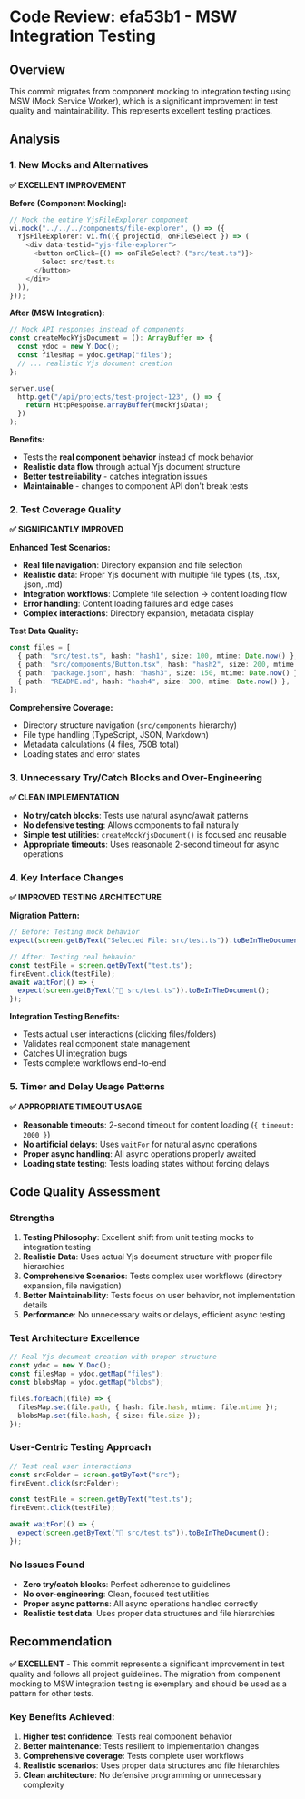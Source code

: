 # Code Review: efa53b1 - MSW Integration Testing

## Overview
This commit migrates from component mocking to integration testing using MSW (Mock Service Worker), which is a significant improvement in test quality and maintainability. This represents excellent testing practices.

## Analysis

### 1. New Mocks and Alternatives
**✅ EXCELLENT IMPROVEMENT**

**Before (Component Mocking):**
```typescript
// Mock the entire YjsFileExplorer component
vi.mock("../../../components/file-explorer", () => ({
  YjsFileExplorer: vi.fn(({ projectId, onFileSelect }) => (
    <div data-testid="yjs-file-explorer">
      <button onClick={() => onFileSelect?.("src/test.ts")}>
        Select src/test.ts
      </button>
    </div>
  )),
}));
```

**After (MSW Integration):**
```typescript
// Mock API responses instead of components
const createMockYjsDocument = (): ArrayBuffer => {
  const ydoc = new Y.Doc();
  const filesMap = ydoc.getMap("files");
  // ... realistic Yjs document creation
};

server.use(
  http.get("/api/projects/test-project-123", () => {
    return HttpResponse.arrayBuffer(mockYjsData);
  })
);
```

**Benefits:**
- Tests the **real component behavior** instead of mock behavior
- **Realistic data flow** through actual Yjs document structure
- **Better test reliability** - catches integration issues
- **Maintainable** - changes to component API don't break tests

### 2. Test Coverage Quality
**✅ SIGNIFICANTLY IMPROVED**

**Enhanced Test Scenarios:**
- **Real file navigation**: Directory expansion and file selection
- **Realistic data**: Proper Yjs document with multiple file types (.ts, .tsx, .json, .md)
- **Integration workflows**: Complete file selection → content loading flow
- **Error handling**: Content loading failures and edge cases
- **Complex interactions**: Directory expansion, metadata display

**Test Data Quality:**
```typescript
const files = [
  { path: "src/test.ts", hash: "hash1", size: 100, mtime: Date.now() },
  { path: "src/components/Button.tsx", hash: "hash2", size: 200, mtime: Date.now() },
  { path: "package.json", hash: "hash3", size: 150, mtime: Date.now() },
  { path: "README.md", hash: "hash4", size: 300, mtime: Date.now() },
];
```

**Comprehensive Coverage:**
- Directory structure navigation (`src/components` hierarchy)
- File type handling (TypeScript, JSON, Markdown)
- Metadata calculations (4 files, 750B total)
- Loading states and error states

### 3. Unnecessary Try/Catch Blocks and Over-Engineering
**✅ CLEAN IMPLEMENTATION**
- **No try/catch blocks**: Tests use natural async/await patterns
- **No defensive testing**: Allows components to fail naturally
- **Simple test utilities**: `createMockYjsDocument()` is focused and reusable
- **Appropriate timeouts**: Uses reasonable 2-second timeout for async operations

### 4. Key Interface Changes
**✅ IMPROVED TESTING ARCHITECTURE**

**Migration Pattern:**
```typescript
// Before: Testing mock behavior
expect(screen.getByText("Selected File: src/test.ts")).toBeInTheDocument();

// After: Testing real behavior
const testFile = screen.getByText("test.ts");
fireEvent.click(testFile);
await waitFor(() => {
  expect(screen.getByText("📄 src/test.ts")).toBeInTheDocument();
});
```

**Integration Testing Benefits:**
- Tests actual user interactions (clicking files/folders)
- Validates real component state management
- Catches UI integration bugs
- Tests complete workflows end-to-end

### 5. Timer and Delay Usage Patterns
**✅ APPROPRIATE TIMEOUT USAGE**
- **Reasonable timeouts**: 2-second timeout for content loading (`{ timeout: 2000 }`)
- **No artificial delays**: Uses `waitFor` for natural async operations
- **Proper async handling**: All async operations properly awaited
- **Loading state testing**: Tests loading states without forcing delays

## Code Quality Assessment

### Strengths
1. **Testing Philosophy**: Excellent shift from unit testing mocks to integration testing
2. **Realistic Data**: Uses actual Yjs document structure with proper file hierarchies
3. **Comprehensive Scenarios**: Tests complex user workflows (directory expansion, file navigation)
4. **Better Maintainability**: Tests focus on user behavior, not implementation details
5. **Performance**: No unnecessary waits or delays, efficient async testing

### Test Architecture Excellence
```typescript
// Real Yjs document creation with proper structure
const ydoc = new Y.Doc();
const filesMap = ydoc.getMap("files");
const blobsMap = ydoc.getMap("blobs");

files.forEach((file) => {
  filesMap.set(file.path, { hash: file.hash, mtime: file.mtime });
  blobsMap.set(file.hash, { size: file.size });
});
```

### User-Centric Testing Approach
```typescript
// Test real user interactions
const srcFolder = screen.getByText("src");
fireEvent.click(srcFolder);

const testFile = screen.getByText("test.ts");
fireEvent.click(testFile);

await waitFor(() => {
  expect(screen.getByText("📄 src/test.ts")).toBeInTheDocument();
});
```

### No Issues Found
- **Zero try/catch blocks**: Perfect adherence to guidelines
- **No over-engineering**: Clean, focused test utilities
- **Proper async patterns**: All async operations handled correctly
- **Realistic test data**: Uses proper data structures and file hierarchies

## Recommendation
**✅ EXCELLENT** - This commit represents a significant improvement in test quality and follows all project guidelines. The migration from component mocking to MSW integration testing is exemplary and should be used as a pattern for other tests.

### Key Benefits Achieved:
1. **Higher test confidence**: Tests real component behavior
2. **Better maintenance**: Tests resilient to implementation changes
3. **Comprehensive coverage**: Tests complete user workflows
4. **Realistic scenarios**: Uses proper data structures and file hierarchies
5. **Clean architecture**: No defensive programming or unnecessary complexity
